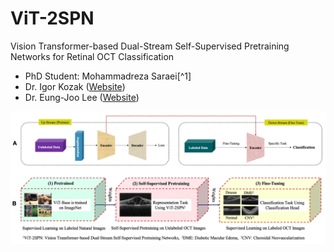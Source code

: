 # ViT-2SPN
Vision Transformer-based Dual-Stream Self-Supervised Pretraining Networks for Retinal OCT Classification

* PhD Student: Mohammadreza Saraei[^1] 
* Dr. Igor Kozak ([Website](https://doctors.bannerhealth.com/provider/igor-kozak/2955460?utm_source=gmb&utm_medium=listing&utm_campaign=doc_onlinescheduling&y_source=1_MTA1NzIwNTgzMy03MTUtbG9jYXRpb24ud2Vic2l0ZQ%3D%3D))
* Dr. Eung-Joo Lee ([Website](https://www.brunel.ac.uk/people/sebelan-danishvar](https://ece.engineering.arizona.edu/faculty-staff/faculty/eung-joo-lee)))

![ViT-2SPN Architecture](https://github.com/mrsaraei/ViT-2SPN/blob/8d39c0b0b5fadbd23b42e55b2f2e31746eb9f709/Fig%201.jpg)
